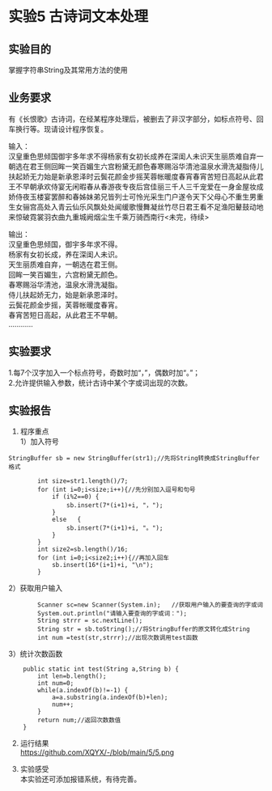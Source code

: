 # 实验5 古诗词文本处理

## 实验目的
掌握字符串String及其常用方法的使用

## 业务要求
有《长恨歌》古诗词，在经某程序处理后，被删去了非汉字部分，如标点符号、回车换行等。现请设计程序恢复。   
 
输入：  
汉皇重色思倾国御宇多年求不得杨家有女初长成养在深闺人未识天生丽质难自弃一朝选在君王侧回眸一笑百媚生六宫粉黛无颜色春寒赐浴华清池温泉水滑洗凝脂侍儿扶起娇无力始是新承恩泽时云鬓花颜金步摇芙蓉帐暖度春宵春宵苦短日高起从此君王不早朝承欢侍宴无闲暇春从春游夜专夜后宫佳丽三千人三千宠爱在一身金屋妆成娇侍夜玉楼宴罢醉和春姊妹弟兄皆列士可怜光采生门户遂令天下父母心不重生男重生女骊宫高处入青云仙乐风飘处处闻缓歌慢舞凝丝竹尽日君王看不足渔阳鼙鼓动地来惊破霓裳羽衣曲九重城阙烟尘生千乘万骑西南行<未完，待续>   


输出：  
汉皇重色思倾国，御宇多年求不得。  
杨家有女初长成，养在深闺人未识。  
天生丽质难自弃，一朝选在君王侧。  
回眸一笑百媚生，六宫粉黛无颜色。  
春寒赐浴华清池，温泉水滑洗凝脂。  
侍儿扶起娇无力，始是新承恩泽时。  
云鬓花颜金步摇，芙蓉帐暖度春宵。  
春宵苦短日高起，从此君王不早朝。  
............  

## 实验要求
 
1.每7个汉字加入一个标点符号，奇数时加“，”，偶数时加“。”；   
2.允许提供输入参数，统计古诗中某个字或词出现的次数。  

## 实验报告

1.  程序重点  
1）加入符号   
```
StringBuffer sb = new StringBuffer(str1);//先将String转换成StringBuffer格式
	
		int size=str1.length()/7;
		for (int i=0;i<size;i++){//先分别加入逗号和句号
			if (i%2==0) {
				sb.insert(7*(i+1)+i, "，");
			}
			else   {
				sb.insert(7*(i+1)+i, "。");
			}
		}
		int size2=sb.length()/16;
		for (int i=0;i<size2;i++){//再加入回车
			sb.insert(16*(i+1)+i, "\n");
		}
```
2）获取用户输入   

```
		Scanner sc=new Scanner(System.in);   //获取用户输入的要查询的字或词
		System.out.println("请输入要查询的字或词：");
		String strrr = sc.nextLine();
		String str = sb.toString();//将StringBuffer的原文转化成String
		int num =test(str,strrr);//出现次数调用test函数
```
3）统计次数函数    

```
	public static int test(String a,String b) {
		int len=b.length();
		int num=0;
		while(a.indexOf(b)!=-1) {
			a=a.substring(a.indexOf(b)+len);
			num++;
		}
		return num;//返回次数数值
	}
```


2.  运行结果     
https://github.com/XQYX/-/blob/main/5/5.png

3.  实验感受    
本实验还可添加报错系统，有待完善。






